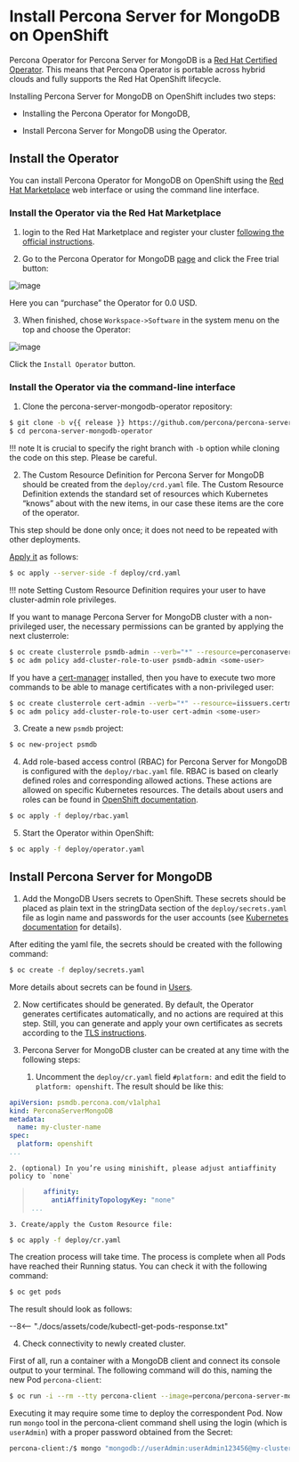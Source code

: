 # Install Percona Server for MongoDB on OpenShift

Percona Operator for Percona Server for MongoDB is a [Red Hat Certified Operator](https://connect.redhat.com/en/partner-with-us/red-hat-openshift-certification). This means that Percona Operator is portable across hybrid clouds and fully supports the Red Hat OpenShift lifecycle.

Installing Percona Server for MongoDB on OpenShift includes two steps:


* Installing the Percona Operator for MongoDB,


* Install Percona Server for MongoDB using the Operator.

## Install the Operator

You can install Percona Operator for MongoDB on OpenShift using the [Red Hat Marketplace](https://marketplace.redhat.com) web interface or using the command line interface.

### Install the Operator via the Red Hat Marketplace


1. login to the Red Hat Marketplace and register your cluster [following the official instructions](https://marketplace.redhat.com/en-us/workspace/clusters/add/register).


2. Go to the Percona Operator for MongoDB [page](https://marketplace.redhat.com/en-us/products/percona-server-for-mongodb) and click the Free trial button:



![image](img/marketplace-operator-page.png)

Here you can “purchase” the Operator for 0.0 USD.


3. When finished, chose `Workspace->Software` in the system menu on the top and choose the Operator:



![image](img/marketplace-operator-install.png)

Click the `Install Operator` button.

### Install the Operator via the command-line interface


1. Clone the percona-server-mongodb-operator repository:

```bash
$ git clone -b v{{ release }} https://github.com/percona/percona-server-mongodb-operator
$ cd percona-server-mongodb-operator
```

!!! note
    It is crucial to specify the right branch with `-b`
    option while cloning the code on this step. Please be careful.


2. The Custom Resource Definition for Percona Server for MongoDB should be
created from the `deploy/crd.yaml` file. The Custom Resource Definition
extends the standard set of resources which Kubernetes “knows” about with the
new items, in our case these items are the core of the operator.

This step should be done only once; it does not need to be repeated with other deployments.

[Apply it](https://kubernetes.io/docs/reference/using-api/server-side-apply/) as follows:

```bash
$ oc apply --server-side -f deploy/crd.yaml
```

!!! note
    Setting Custom Resource Definition requires your user to
    have cluster-admin role privileges.

If you want to manage Percona Server for MongoDB cluster with a
non-privileged user, the necessary permissions can be granted by applying the
next clusterrole:

```bash
$ oc create clusterrole psmdb-admin --verb="*" --resource=perconaservermongodbs.psmdb.percona.com,perconaservermongodbs.psmdb.percona.com/status,perconaservermongodbbackups.psmdb.percona.com,perconaservermongodbbackups.psmdb.percona.com/status,perconaservermongodbrestores.psmdb.percona.com,perconaservermongodbrestores.psmdb.percona.com/status
$ oc adm policy add-cluster-role-to-user psmdb-admin <some-user>
```

If you have a [cert-manager](https://docs.cert-manager.io/en/release-0.8/getting-started/install/openshift.html) installed, then you have to execute two more commands to be able to manage certificates with a non-privileged user:

```bash
$ oc create clusterrole cert-admin --verb="*" --resource=iissuers.certmanager.k8s.io,certificates.certmanager.k8s.io
$ oc adm policy add-cluster-role-to-user cert-admin <some-user>
```


3. Create a new `psmdb` project:

```bash
$ oc new-project psmdb
```


4. Add role-based access control (RBAC) for Percona Server for MongoDB is
configured with the `deploy/rbac.yaml` file. RBAC is
based on clearly defined roles and corresponding allowed actions. These
actions are allowed on specific Kubernetes resources. The details about users
and roles can be found in [OpenShift documentation](https://docs.openshift.com/enterprise/3.0/architecture/additional_concepts/authorization.html).

```bash
$ oc apply -f deploy/rbac.yaml
```


5. Start the Operator within OpenShift:

```bash
$ oc apply -f deploy/operator.yaml
```

## Install Percona Server for MongoDB


1. Add the MongoDB Users secrets to OpenShift. These secrets
should be placed as plain text in the stringData section of the
`deploy/secrets.yaml` file as login name and
passwords for the user accounts (see [Kubernetes
documentation](https://kubernetes.io/docs/concepts/configuration/secret/)
for details).

After editing the yaml file, the secrets should be created
with the following command:

```bash
$ oc create -f deploy/secrets.yaml
```

More details about secrets can be found in [Users](users.md#users).


2. Now certificates should be generated. By default, the Operator generates
certificates automatically, and no actions are required at this step. Still,
you can generate and apply your own certificates as secrets according
to the [TLS instructions](TLS.md#tls).


3. Percona Server for MongoDB cluster can
be created at any time with the following steps:


    1. Uncomment the `deploy/cr.yaml` field `#platform:` and edit the field
to `platform: openshift`. The result should be like this:

```yaml
apiVersion: psmdb.percona.com/v1alpha1
kind: PerconaServerMongoDB
metadata:
  name: my-cluster-name
spec:
  platform: openshift
...
```


    2. (optional) In you’re using minishift, please adjust antiaffinity policy to `none`

> ```yaml
>    affinity:
>      antiAffinityTopologyKey: "none"
> ...
> ```


    3. Create/apply the Custom Resource file:

```bash
$ oc apply -f deploy/cr.yaml
```

The creation process will take time. The process is complete when all Pods
have reached their Running status. You can check it with the following command:

```bash
$ oc get pods
```

The result should look as follows:

--8<-- "./docs/assets/code/kubectl-get-pods-response.txt"

4. Check connectivity to newly created cluster.

First of all, run a container with a MongoDB client and connect its console
output to your terminal. The following command will do this, naming the new
Pod `percona-client`:

```bash
$ oc run -i --rm --tty percona-client --image=percona/percona-server-mongodb:{{ mongodb44recommended }} --restart=Never -- bash -il
```

Executing it may require some time to deploy the correspondent Pod. Now run
`mongo` tool in the percona-client command shell using the login (which is
`userAdmin`) with a proper password obtained from the Secret:

```bash
percona-client:/$ mongo "mongodb://userAdmin:userAdmin123456@my-cluster-name-mongos.psmdb.svc.cluster.local/admin?ssl=false"
```
